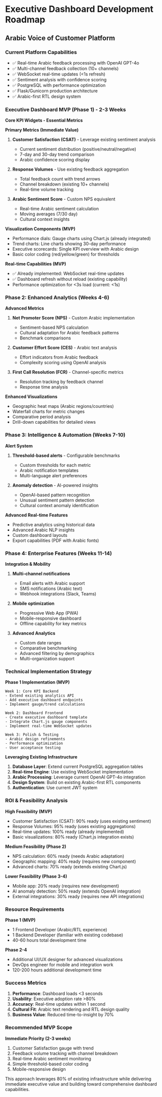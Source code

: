 # Executive Dashboard Development Roadmap
## Arabic Voice of Customer Platform

### Current Platform Capabilities
- ✅ Real-time Arabic feedback processing with OpenAI GPT-4o
- ✅ Multi-channel feedback collection (10+ channels)
- ✅ WebSocket real-time updates (<1s refresh)
- ✅ Sentiment analysis with confidence scoring
- ✅ PostgreSQL with performance optimization
- ✅ Flask/Gunicorn production architecture
- ✅ Arabic-first RTL design system

### Executive Dashboard MVP (Phase 1) - 2-3 Weeks
**Core KPI Widgets - Essential Metrics**

**Primary Metrics (Immediate Value)**
1. **Customer Satisfaction (CSAT)** - Leverage existing sentiment analysis
   - Current sentiment distribution (positive/neutral/negative)
   - 7-day and 30-day trend comparison
   - Arabic confidence scoring display

2. **Response Volumes** - Use existing feedback aggregation
   - Total feedback count with trend arrows
   - Channel breakdown (existing 10+ channels)
   - Real-time volume tracking

3. **Arabic Sentiment Score** - Custom NPS equivalent
   - Real-time Arabic sentiment calculation
   - Moving averages (7/30 day)
   - Cultural context insights

**Visualization Components (MVP)**
- Performance dials: Gauge charts using Chart.js (already integrated)
- Trend charts: Line charts showing 30-day performance
- Executive scorecards: Single KPI overview with Arabic design
- Basic color coding (red/yellow/green) for thresholds

**Real-time Capabilities (MVP)**
- ✅ Already implemented: WebSocket real-time updates
- ✅ Dashboard refresh without reload (existing capability)
- Performance optimization for <3s load (current: <1s)

### Phase 2: Enhanced Analytics (Weeks 4-6)
**Advanced Metrics**
1. **Net Promoter Score (NPS)** - Custom Arabic implementation
   - Sentiment-based NPS calculation
   - Cultural adaptation for Arabic feedback patterns
   - Benchmark comparisons

2. **Customer Effort Score (CES)** - Arabic text analysis
   - Effort indicators from Arabic feedback
   - Complexity scoring using OpenAI analysis

3. **First Call Resolution (FCR)** - Channel-specific metrics
   - Resolution tracking by feedback channel
   - Response time analysis

**Enhanced Visualizations**
- Geographic heat maps (Arabic regions/countries)
- Waterfall charts for metric changes
- Comparative period analysis
- Drill-down capabilities for detailed views

### Phase 3: Intelligence & Automation (Weeks 7-10)
**Alert System**
1. **Threshold-based alerts** - Configurable benchmarks
   - Custom thresholds for each metric
   - Arabic notification templates
   - Multi-language alert preferences

2. **Anomaly detection** - AI-powered insights
   - OpenAI-based pattern recognition
   - Unusual sentiment pattern detection
   - Cultural context anomaly identification

**Advanced Real-time Features**
- Predictive analytics using historical data
- Advanced Arabic NLP insights
- Custom dashboard layouts
- Export capabilities (PDF with Arabic fonts)

### Phase 4: Enterprise Features (Weeks 11-14)
**Integration & Mobility**
1. **Multi-channel notifications**
   - Email alerts with Arabic support
   - SMS notifications (Arabic text)
   - Webhook integrations (Slack, Teams)

2. **Mobile optimization**
   - Progressive Web App (PWA)
   - Mobile-responsive dashboard
   - Offline capability for key metrics

3. **Advanced Analytics**
   - Custom date ranges
   - Comparative benchmarking
   - Advanced filtering by demographics
   - Multi-organization support

### Technical Implementation Strategy

**Phase 1 Implementation (MVP)**
```
Week 1: Core KPI Backend
- Extend existing analytics API
- Add executive dashboard endpoints
- Implement gauge/trend calculations

Week 2: Dashboard Frontend
- Create executive dashboard template
- Integrate Chart.js gauge components
- Implement real-time WebSocket updates

Week 3: Polish & Testing
- Arabic design refinements
- Performance optimization
- User acceptance testing
```

**Leveraging Existing Infrastructure**
1. **Database Layer**: Extend current PostgreSQL aggregation tables
2. **Real-time Engine**: Use existing WebSocket implementation
3. **Arabic Processing**: Leverage current OpenAI GPT-4o integration
4. **Design System**: Build on existing Arabic-first RTL components
5. **Authentication**: Use current JWT system

### ROI & Feasibility Analysis

**High Feasibility (MVP)**
- Customer Satisfaction (CSAT): 90% ready (uses existing sentiment)
- Response Volumes: 95% ready (uses existing aggregations)
- Real-time updates: 100% ready (already implemented)
- Basic visualizations: 80% ready (Chart.js integration exists)

**Medium Feasibility (Phase 2)**
- NPS calculation: 60% ready (needs Arabic adaptation)
- Geographic mapping: 40% ready (requires new component)
- Advanced charts: 70% ready (extends existing Chart.js)

**Lower Feasibility (Phase 3-4)**
- Mobile app: 20% ready (requires new development)
- AI anomaly detection: 50% ready (extends OpenAI integration)
- External integrations: 30% ready (requires new API integrations)

### Resource Requirements

**Phase 1 (MVP)**
- 1 Frontend Developer (Arabic/RTL experience)
- 1 Backend Developer (familiar with existing codebase)
- 40-60 hours total development time

**Phase 2-4**
- Additional UI/UX designer for advanced visualizations
- DevOps engineer for mobile and integration work
- 120-200 hours additional development time

### Success Metrics
1. **Performance**: Dashboard loads <3 seconds
2. **Usability**: Executive adoption rate >80%
3. **Accuracy**: Real-time updates within 1 second
4. **Cultural Fit**: Arabic text rendering and RTL design quality
5. **Business Value**: Reduced time-to-insight by 70%

### Recommended MVP Scope
**Immediate Priority (2-3 weeks)**
1. Customer Satisfaction gauge with trend
2. Feedback volume tracking with channel breakdown
3. Real-time Arabic sentiment monitoring
4. Simple threshold-based color coding
5. Mobile-responsive design

This approach leverages 80% of existing infrastructure while delivering immediate executive value and building toward comprehensive dashboard capabilities.
